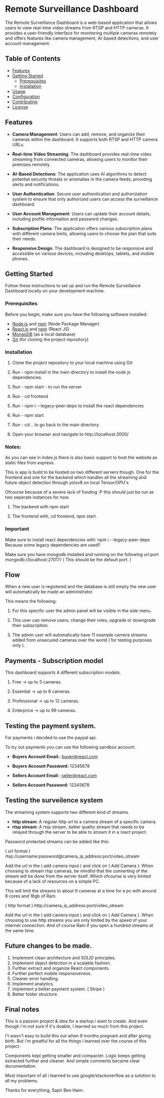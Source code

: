 # Remote Surveillance Dashboard

The Remote Surveillance Dashboard is a web-based application that allows users to view real-time video streams from RTSP and HTTP cameras. It provides a user-friendly interface for monitoring multiple cameras remotely and offers features like camera management, AI-based detections, and user account management.

## Table of Contents

- [Features](#features)
- [Getting Started](#getting-started)
  - [Prerequisites](#prerequisites)
  - [Installation](#installation)
- [Usage](#usage)
- [Configuration](#configuration)
- [Contributing](#contributing)
- [License](#license)

## Features

- **Camera Management**: Users can add, remove, and organize their cameras within the dashboard. It supports both RTSP and HTTP camera URLs.

- **Real-time Video Streaming**: The dashboard provides real-time video streaming from connected cameras, allowing users to monitor their premises remotely.

- **AI-Based Detections**: The application uses AI algorithms to detect potential security threats or anomalies in the camera feeds, providing alerts and notifications.

- **User Authentication**: Secure user authentication and authorization system to ensure that only authorized users can access the surveillance dashboard.

- **User Account Management**: Users can update their account details, including profile information and password changes.

- **Subscription Plans**: The application offers various subscription plans with different camera limits, allowing users to choose the plan that suits their needs.

- **Responsive Design**: The dashboard is designed to be responsive and accessible on various devices, including desktops, tablets, and mobile phones.

## Getting Started

Follow these instructions to set up and run the Remote Surveillance Dashboard locally on your development machine.

### Prerequisites

Before you begin, make sure you have the following software installed:

- [Node.js](https://nodejs.org/) and [npm](https://www.npmjs.com/) (Node Package Manager)
- [React.js](https://react.com/) and [npm](https://www.npmjs.com/) (React JS)
- [MongoDB](https://mongodb.com/) (as a local database)
- [Git](https://git-scm.com/) (for cloning the project repository)

### Installation

1. Clone the project repository to your local machine using Git:

2. Run - npm install in the main directory to install the node js dependencies.

3. Run - npm start - to run the server

4. Run - cd frontend

5. Run - npm i --legacy-peer-deps to install the react dependencies

6. Run - npm start

7. Run - cd .. to go back to the main directory.

8. Open your browser and navigate to http://localhost:3000/

### Notes:

As you can see in index.js there is also basic support to host the website
as static files from express.

This is app is build to be hosted on two different servers though.
One for the frontend and one for the backend which handles all the streaming
and future object detection through yolov8 on local Tensor/GPU's

Ofcourse because of a severe lack of funding :P this should just be run as two seperate instances for now.

1. The backend with npm start

2. The frontend with, cd frontend, npm start.

### Important

Make sure to install react dependencies with: npm i --legacy-peer-deps
Because some legacy dependencies are used!!

Make sure you have mongodb installed and running on the following url:port
mongodb://localhost:27017/ ( This should be the default port. )

## Flow

When a new user is registered and the database is still empty the new user will
automatically be made an administrator.

This means the following:

1. For this specific user the admin panel will be visible in the side menu.

2. This user can remove users, change their roles, upgrade or downgrade their subscription.

3. The admin user will automatically have 11 example camera streams added from unsecured cameras over the world ( for testing purposes only ).

## Payments - Subscription model

This dashboard supports 4 different subscription models.

1. Free -> up to 3 cameras.

2. Essential -> up to 6 cameras.

3. Professional -> up to 12 cameras.

4. Enterprice -> up to 99 cameras.

## Testing the payment system.

For payments i decided to use the paypal api.

To try out payments you can use the following sandbox account:

- **Buyers Account Email:**: buyer@react.com
- **Buyers Account Password:** 12345678

- **Sellers Account Email:**: seller@react.com
- **Sellers Account Password:** 12345678

## Testing the surveilence system

The streaming system supports two different kind of streams.

- **http stream:** A regular http url to a camera stream of a specific camera.
- **rtsp stream:** A rtsp stream, better quality stream that needs to be relayed through the server to be able to stream it in a react project.

Password protected streams can be added like this:

( url format )
rtsp://username:password@camera_ip_address:port/video_stream

Add the url in the ( add camera input ) and click on ( Add Camera ).
When choosing to stream rtsp cameras, be mindful that the converting of the stream
will be done from the server itself. Which ofcourse is very limited because of a lack
of resources on a simple PC.

This will limit the streams to about 9 cameras at a time for a pc with around 8 cores and 16gb of Ram.

( http format )
http://camera_ip_address:port/video_stream

Add the url in the ( add camera input ) and click on ( Add Camera ).
When choosing to use http streams you are only limited by the speed
of your internet connection. And of course Ram if you open a hundred streams at the same time.

## Future changes to be made.

1. Implement clean architecture and SOLID principles.
2. Implement object detection in a scalable fashion.
3. Further extract and organize React components.
4. Further perfect mobile responsiveness.
5. Cleaner error handling.
6. Implement analytics.
7. Implement a better payment system. ( Stripe )
8. Better folder structure.

## Final notes

This is a passion project & idea for a startup i want to create.
And even though i'm not sure if it's doable, I learned so much from this project.

I't wasn't easy to build this out when 9 months pregnant and after giving birth.
But i'm greatful for all the things i learned over the course of this project.

Components kept getting smaller and compacter.
Logic keeps getting extracted further and cleaner.
And simple comments became clear documentation.

Most important of all i learned to use google/stackoverflow as a solution to all my problems.

Thanks for everything,
Sapir Ben Haim.
